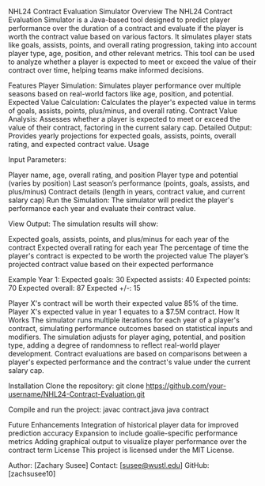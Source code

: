 NHL24 Contract Evaluation Simulator
Overview
The NHL24 Contract Evaluation Simulator is a Java-based tool designed to predict player performance over the duration of a contract and evaluate if the player is worth the contract value based on various factors. It simulates player stats like goals, assists, points, and overall rating progression, taking into account player type, age, position, and other relevant metrics. This tool can be used to analyze whether a player is expected to meet or exceed the value of their contract over time, helping teams make informed decisions.

Features
Player Simulation: Simulates player performance over multiple seasons based on real-world factors like age, position, and potential.
Expected Value Calculation: Calculates the player's expected value in terms of goals, assists, points, plus/minus, and overall rating.
Contract Value Analysis: Assesses whether a player is expected to meet or exceed the value of their contract, factoring in the current salary cap.
Detailed Output: Provides yearly projections for expected goals, assists, points, overall rating, and expected contract value.
Usage


Input Parameters:

Player name, age, overall rating, and position
Player type and potential (varies by position)
Last season’s performance (points, goals, assists, and plus/minus)
Contract details (length in years, contract value, and current salary cap)
Run the Simulation: The simulator will predict the player's performance each year and evaluate their contract value.


View Output: The simulation results will show:

Expected goals, assists, points, and plus/minus for each year of the contract
Expected overall rating for each year
The percentage of time the player's contract is expected to be worth the projected value
The player’s projected contract value based on their expected performance


Example
Year 1:
Expected goals: 30
Expected assists: 40
Expected points: 70
Expected overall: 87
Expected +/-: 15

Player X's contract will be worth their expected value 85% of the time.
Player X's expected value in year 1 equates to a $7.5M contract.
How It Works
The simulator runs multiple iterations for each year of a player's contract, simulating performance outcomes based on statistical inputs and modifiers. The simulation adjusts for player aging, potential, and position type, adding a degree of randomness to reflect real-world player development. Contract evaluations are based on comparisons between a player's expected performance and the contract's value under the current salary cap.

Installation
Clone the repository:
git clone https://github.com/your-username/NHL24-Contract-Evaluation.git

Compile and run the project:
javac contract.java
java contract


Future Enhancements
Integration of historical player data for improved prediction accuracy
Expansion to include goalie-specific performance metrics
Adding graphical output to visualize player performance over the contract term
License
This project is licensed under the MIT License.

Author: [Zachary Susee]
Contact: [susee@wustl.edu]
GitHub: [zachsusee10]
